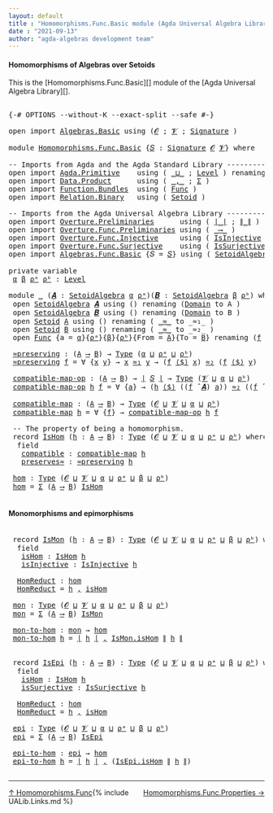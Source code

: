```yaml
---
layout: default
title : "Homomorphisms.Func.Basic module (Agda Universal Algebra Library)"
date : "2021-09-13"
author: "agda-algebras development team"
---
```


#### <a id="homomorphisms-of-algebras-over-setoids">Homomorphisms of Algebras over Setoids</a>

This is the [Homomorphisms.Func.Basic][] module of the [Agda Universal Algebra Library][].

<pre class="Agda">

<a id="364" class="Symbol">{-#</a> <a id="368" class="Keyword">OPTIONS</a> <a id="376" class="Pragma">--without-K</a> <a id="388" class="Pragma">--exact-split</a> <a id="402" class="Pragma">--safe</a> <a id="409" class="Symbol">#-}</a>

<a id="414" class="Keyword">open</a> <a id="419" class="Keyword">import</a> <a id="426" href="Algebras.Basic.html" class="Module">Algebras.Basic</a> <a id="441" class="Keyword">using</a> <a id="447" class="Symbol">(</a><a id="448" href="Algebras.Basic.html#1130" class="Generalizable">𝓞</a> <a id="450" class="Symbol">;</a> <a id="452" href="Algebras.Basic.html#1132" class="Generalizable">𝓥</a> <a id="454" class="Symbol">;</a> <a id="456" href="Algebras.Basic.html#3858" class="Function">Signature</a> <a id="466" class="Symbol">)</a>

<a id="469" class="Keyword">module</a> <a id="476" href="Homomorphisms.Func.Basic.html" class="Module">Homomorphisms.Func.Basic</a> <a id="501" class="Symbol">{</a><a id="502" href="Homomorphisms.Func.Basic.html#502" class="Bound">𝑆</a> <a id="504" class="Symbol">:</a> <a id="506" href="Algebras.Basic.html#3858" class="Function">Signature</a> <a id="516" href="Algebras.Basic.html#1130" class="Generalizable">𝓞</a> <a id="518" href="Algebras.Basic.html#1132" class="Generalizable">𝓥</a><a id="519" class="Symbol">}</a> <a id="521" class="Keyword">where</a>

<a id="528" class="Comment">-- Imports from Agda and the Agda Standard Library ------------------------------</a>
<a id="610" class="Keyword">open</a> <a id="615" class="Keyword">import</a> <a id="622" href="Agda.Primitive.html" class="Module">Agda.Primitive</a>    <a id="640" class="Keyword">using</a> <a id="646" class="Symbol">(</a> <a id="648" href="Agda.Primitive.html#810" class="Primitive Operator">_⊔_</a> <a id="652" class="Symbol">;</a> <a id="654" href="Agda.Primitive.html#597" class="Postulate">Level</a> <a id="660" class="Symbol">)</a> <a id="662" class="Keyword">renaming</a> <a id="671" class="Symbol">(</a> <a id="673" href="Agda.Primitive.html#326" class="Primitive">Set</a> <a id="677" class="Symbol">to</a> <a id="680" class="Primitive">Type</a> <a id="685" class="Symbol">)</a>
<a id="687" class="Keyword">open</a> <a id="692" class="Keyword">import</a> <a id="699" href="Data.Product.html" class="Module">Data.Product</a>      <a id="717" class="Keyword">using</a> <a id="723" class="Symbol">(</a> <a id="725" href="Agda.Builtin.Sigma.html#236" class="InductiveConstructor Operator">_,_</a> <a id="729" class="Symbol">;</a> <a id="731" href="Agda.Builtin.Sigma.html#166" class="Record">Σ</a> <a id="733" class="Symbol">)</a>
<a id="735" class="Keyword">open</a> <a id="740" class="Keyword">import</a> <a id="747" href="Function.Bundles.html" class="Module">Function.Bundles</a>  <a id="765" class="Keyword">using</a> <a id="771" class="Symbol">(</a> <a id="773" href="Function.Bundles.html#1868" class="Record">Func</a> <a id="778" class="Symbol">)</a>
<a id="780" class="Keyword">open</a> <a id="785" class="Keyword">import</a> <a id="792" href="Relation.Binary.html" class="Module">Relation.Binary</a>   <a id="810" class="Keyword">using</a> <a id="816" class="Symbol">(</a> <a id="818" href="Relation.Binary.Bundles.html#1009" class="Record">Setoid</a> <a id="825" class="Symbol">)</a>

<a id="828" class="Comment">-- Imports from the Agda Universal Algebra Library ---------------------------</a>
<a id="907" class="Keyword">open</a> <a id="912" class="Keyword">import</a> <a id="919" href="Overture.Preliminaries.html" class="Module">Overture.Preliminaries</a>      <a id="947" class="Keyword">using</a> <a id="953" class="Symbol">(</a> <a id="955" href="Overture.Preliminaries.html#4383" class="Function Operator">∣_∣</a> <a id="959" class="Symbol">;</a> <a id="961" href="Overture.Preliminaries.html#4421" class="Function Operator">∥_∥</a> <a id="965" class="Symbol">)</a>
<a id="967" class="Keyword">open</a> <a id="972" class="Keyword">import</a> <a id="979" href="Overture.Func.Preliminaries.html" class="Module">Overture.Func.Preliminaries</a> <a id="1007" class="Keyword">using</a> <a id="1013" class="Symbol">(</a> <a id="1015" href="Overture.Func.Preliminaries.html#803" class="Function Operator">_⟶_</a> <a id="1019" class="Symbol">)</a>
<a id="1021" class="Keyword">open</a> <a id="1026" class="Keyword">import</a> <a id="1033" href="Overture.Func.Injective.html" class="Module">Overture.Func.Injective</a>     <a id="1061" class="Keyword">using</a> <a id="1067" class="Symbol">(</a> <a id="1069" href="Overture.Func.Injective.html#1904" class="Function">IsInjective</a> <a id="1081" class="Symbol">)</a>
<a id="1083" class="Keyword">open</a> <a id="1088" class="Keyword">import</a> <a id="1095" href="Overture.Func.Surjective.html" class="Module">Overture.Func.Surjective</a>    <a id="1123" class="Keyword">using</a> <a id="1129" class="Symbol">(</a> <a id="1131" href="Overture.Func.Surjective.html#1782" class="Function">IsSurjective</a> <a id="1144" class="Symbol">)</a>
<a id="1146" class="Keyword">open</a> <a id="1151" class="Keyword">import</a> <a id="1158" href="Algebras.Func.Basic.html" class="Module">Algebras.Func.Basic</a> <a id="1178" class="Symbol">{</a><a id="1179" class="Argument">𝑆</a> <a id="1181" class="Symbol">=</a> <a id="1183" href="Homomorphisms.Func.Basic.html#502" class="Bound">𝑆</a><a id="1184" class="Symbol">}</a> <a id="1186" class="Keyword">using</a> <a id="1192" class="Symbol">(</a> <a id="1194" href="Algebras.Func.Basic.html#2875" class="Record">SetoidAlgebra</a> <a id="1208" class="Symbol">;</a> <a id="1210" href="Algebras.Func.Basic.html#4078" class="Function Operator">_̂_</a> <a id="1214" class="Symbol">)</a>

<a id="1217" class="Keyword">private</a> <a id="1225" class="Keyword">variable</a>
 <a id="1235" href="Homomorphisms.Func.Basic.html#1235" class="Generalizable">α</a> <a id="1237" href="Homomorphisms.Func.Basic.html#1237" class="Generalizable">β</a> <a id="1239" href="Homomorphisms.Func.Basic.html#1239" class="Generalizable">ρᵃ</a> <a id="1242" href="Homomorphisms.Func.Basic.html#1242" class="Generalizable">ρᵇ</a> <a id="1245" class="Symbol">:</a> <a id="1247" href="Agda.Primitive.html#597" class="Postulate">Level</a>

<a id="1254" class="Keyword">module</a> <a id="1261" href="Homomorphisms.Func.Basic.html#1261" class="Module">_</a> <a id="1263" class="Symbol">(</a><a id="1264" href="Homomorphisms.Func.Basic.html#1264" class="Bound">𝑨</a> <a id="1266" class="Symbol">:</a> <a id="1268" href="Algebras.Func.Basic.html#2875" class="Record">SetoidAlgebra</a> <a id="1282" href="Homomorphisms.Func.Basic.html#1235" class="Generalizable">α</a> <a id="1284" href="Homomorphisms.Func.Basic.html#1239" class="Generalizable">ρᵃ</a><a id="1286" class="Symbol">)(</a><a id="1288" href="Homomorphisms.Func.Basic.html#1288" class="Bound">𝑩</a> <a id="1290" class="Symbol">:</a> <a id="1292" href="Algebras.Func.Basic.html#2875" class="Record">SetoidAlgebra</a> <a id="1306" href="Homomorphisms.Func.Basic.html#1237" class="Generalizable">β</a> <a id="1308" href="Homomorphisms.Func.Basic.html#1242" class="Generalizable">ρᵇ</a><a id="1310" class="Symbol">)</a> <a id="1312" class="Keyword">where</a>
 <a id="1319" class="Keyword">open</a> <a id="1324" href="Algebras.Func.Basic.html#2875" class="Module">SetoidAlgebra</a> <a id="1338" href="Homomorphisms.Func.Basic.html#1264" class="Bound">𝑨</a> <a id="1340" class="Keyword">using</a> <a id="1346" class="Symbol">()</a> <a id="1349" class="Keyword">renaming</a> <a id="1358" class="Symbol">(</a><a id="1359" href="Algebras.Func.Basic.html#2938" class="Field">Domain</a> <a id="1366" class="Symbol">to</a> <a id="1369" class="Field">A</a> <a id="1371" class="Symbol">)</a>
 <a id="1374" class="Keyword">open</a> <a id="1379" href="Algebras.Func.Basic.html#2875" class="Module">SetoidAlgebra</a> <a id="1393" href="Homomorphisms.Func.Basic.html#1288" class="Bound">𝑩</a> <a id="1395" class="Keyword">using</a> <a id="1401" class="Symbol">()</a> <a id="1404" class="Keyword">renaming</a> <a id="1413" class="Symbol">(</a><a id="1414" href="Algebras.Func.Basic.html#2938" class="Field">Domain</a> <a id="1421" class="Symbol">to</a> <a id="1424" class="Field">B</a> <a id="1426" class="Symbol">)</a>
 <a id="1429" class="Keyword">open</a> <a id="1434" href="Relation.Binary.Bundles.html#1009" class="Module">Setoid</a> <a id="1441" href="Homomorphisms.Func.Basic.html#1369" class="Function">A</a> <a id="1443" class="Keyword">using</a> <a id="1449" class="Symbol">()</a> <a id="1452" class="Keyword">renaming</a> <a id="1461" class="Symbol">(</a> <a id="1463" href="Relation.Binary.Bundles.html#1098" class="Field Operator">_≈_</a> <a id="1467" class="Symbol">to</a> <a id="1470" class="Field Operator">_≈₁_</a> <a id="1475" class="Symbol">)</a>
 <a id="1478" class="Keyword">open</a> <a id="1483" href="Relation.Binary.Bundles.html#1009" class="Module">Setoid</a> <a id="1490" href="Homomorphisms.Func.Basic.html#1424" class="Field">B</a> <a id="1492" class="Keyword">using</a> <a id="1498" class="Symbol">()</a> <a id="1501" class="Keyword">renaming</a> <a id="1510" class="Symbol">(</a> <a id="1512" href="Relation.Binary.Bundles.html#1098" class="Field Operator">_≈_</a> <a id="1516" class="Symbol">to</a> <a id="1519" class="Field Operator">_≈₂_</a> <a id="1524" class="Symbol">)</a>
 <a id="1527" class="Keyword">open</a> <a id="1532" href="Function.Bundles.html#1868" class="Module">Func</a> <a id="1537" class="Symbol">{</a><a id="1538" class="Argument">a</a> <a id="1540" class="Symbol">=</a> <a id="1542" href="Homomorphisms.Func.Basic.html#1282" class="Bound">α</a><a id="1543" class="Symbol">}{</a><a id="1545" href="Homomorphisms.Func.Basic.html#1284" class="Bound">ρᵃ</a><a id="1547" class="Symbol">}{</a><a id="1549" href="Homomorphisms.Func.Basic.html#1306" class="Bound">β</a><a id="1550" class="Symbol">}{</a><a id="1552" href="Homomorphisms.Func.Basic.html#1308" class="Bound">ρᵇ</a><a id="1554" class="Symbol">}{</a><a id="1556" class="Argument">From</a> <a id="1561" class="Symbol">=</a> <a id="1563" href="Homomorphisms.Func.Basic.html#1369" class="Function">A</a><a id="1564" class="Symbol">}{</a><a id="1566" class="Argument">To</a> <a id="1569" class="Symbol">=</a> <a id="1571" href="Homomorphisms.Func.Basic.html#1424" class="Field">B</a><a id="1572" class="Symbol">}</a> <a id="1574" class="Keyword">renaming</a> <a id="1583" class="Symbol">(</a><a id="1584" href="Function.Bundles.html#1919" class="Field">f</a> <a id="1586" class="Symbol">to</a> <a id="1589" class="Field">_⟨$⟩_</a> <a id="1595" class="Symbol">)</a>

 <a id="1599" href="Homomorphisms.Func.Basic.html#1599" class="Function">≈preserving</a> <a id="1611" class="Symbol">:</a> <a id="1613" class="Symbol">(</a><a id="1614" href="Homomorphisms.Func.Basic.html#1369" class="Function">A</a> <a id="1616" href="Overture.Func.Preliminaries.html#803" class="Function Operator">⟶</a> <a id="1618" href="Homomorphisms.Func.Basic.html#1424" class="Field">B</a><a id="1619" class="Symbol">)</a> <a id="1621" class="Symbol">→</a> <a id="1623" href="Homomorphisms.Func.Basic.html#680" class="Primitive">Type</a> <a id="1628" class="Symbol">(</a><a id="1629" href="Homomorphisms.Func.Basic.html#1282" class="Bound">α</a> <a id="1631" href="Agda.Primitive.html#810" class="Primitive Operator">⊔</a> <a id="1633" href="Homomorphisms.Func.Basic.html#1284" class="Bound">ρᵃ</a> <a id="1636" href="Agda.Primitive.html#810" class="Primitive Operator">⊔</a> <a id="1638" href="Homomorphisms.Func.Basic.html#1308" class="Bound">ρᵇ</a><a id="1640" class="Symbol">)</a>
 <a id="1643" href="Homomorphisms.Func.Basic.html#1599" class="Function">≈preserving</a> <a id="1655" href="Homomorphisms.Func.Basic.html#1655" class="Bound">f</a> <a id="1657" class="Symbol">=</a> <a id="1659" class="Symbol">∀</a> <a id="1661" class="Symbol">{</a><a id="1662" href="Homomorphisms.Func.Basic.html#1662" class="Bound">x</a> <a id="1664" href="Homomorphisms.Func.Basic.html#1664" class="Bound">y</a><a id="1665" class="Symbol">}</a> <a id="1667" class="Symbol">→</a> <a id="1669" href="Homomorphisms.Func.Basic.html#1662" class="Bound">x</a> <a id="1671" href="Homomorphisms.Func.Basic.html#1470" class="Function Operator">≈₁</a> <a id="1674" href="Homomorphisms.Func.Basic.html#1664" class="Bound">y</a> <a id="1676" class="Symbol">→</a> <a id="1678" class="Symbol">(</a><a id="1679" href="Homomorphisms.Func.Basic.html#1655" class="Bound">f</a> <a id="1681" href="Homomorphisms.Func.Basic.html#1589" class="Field Operator">⟨$⟩</a> <a id="1685" href="Homomorphisms.Func.Basic.html#1662" class="Bound">x</a><a id="1686" class="Symbol">)</a> <a id="1688" href="Homomorphisms.Func.Basic.html#1519" class="Function Operator">≈₂</a> <a id="1691" class="Symbol">(</a><a id="1692" href="Homomorphisms.Func.Basic.html#1655" class="Bound">f</a> <a id="1694" href="Homomorphisms.Func.Basic.html#1589" class="Field Operator">⟨$⟩</a> <a id="1698" href="Homomorphisms.Func.Basic.html#1664" class="Bound">y</a><a id="1699" class="Symbol">)</a>

 <a id="1703" href="Homomorphisms.Func.Basic.html#1703" class="Function">compatible-map-op</a> <a id="1721" class="Symbol">:</a> <a id="1723" class="Symbol">(</a><a id="1724" href="Homomorphisms.Func.Basic.html#1369" class="Function">A</a> <a id="1726" href="Overture.Func.Preliminaries.html#803" class="Function Operator">⟶</a> <a id="1728" href="Homomorphisms.Func.Basic.html#1424" class="Field">B</a><a id="1729" class="Symbol">)</a> <a id="1731" class="Symbol">→</a> <a id="1733" href="Overture.Preliminaries.html#4383" class="Function Operator">∣</a> <a id="1735" href="Homomorphisms.Func.Basic.html#502" class="Bound">𝑆</a> <a id="1737" href="Overture.Preliminaries.html#4383" class="Function Operator">∣</a> <a id="1739" class="Symbol">→</a> <a id="1741" href="Homomorphisms.Func.Basic.html#680" class="Primitive">Type</a> <a id="1746" class="Symbol">(</a><a id="1747" href="Homomorphisms.Func.Basic.html#518" class="Bound">𝓥</a> <a id="1749" href="Agda.Primitive.html#810" class="Primitive Operator">⊔</a> <a id="1751" href="Homomorphisms.Func.Basic.html#1282" class="Bound">α</a> <a id="1753" href="Agda.Primitive.html#810" class="Primitive Operator">⊔</a> <a id="1755" href="Homomorphisms.Func.Basic.html#1308" class="Bound">ρᵇ</a><a id="1757" class="Symbol">)</a>
 <a id="1760" href="Homomorphisms.Func.Basic.html#1703" class="Function">compatible-map-op</a> <a id="1778" href="Homomorphisms.Func.Basic.html#1778" class="Bound">h</a> <a id="1780" href="Homomorphisms.Func.Basic.html#1780" class="Bound">f</a> <a id="1782" class="Symbol">=</a> <a id="1784" class="Symbol">∀</a> <a id="1786" class="Symbol">{</a><a id="1787" href="Homomorphisms.Func.Basic.html#1787" class="Bound">a</a><a id="1788" class="Symbol">}</a> <a id="1790" class="Symbol">→</a> <a id="1792" class="Symbol">(</a><a id="1793" href="Homomorphisms.Func.Basic.html#1778" class="Bound">h</a> <a id="1795" href="Homomorphisms.Func.Basic.html#1589" class="Field Operator">⟨$⟩</a> <a id="1799" class="Symbol">((</a><a id="1801" href="Homomorphisms.Func.Basic.html#1780" class="Bound">f</a> <a id="1803" href="Algebras.Func.Basic.html#4078" class="Function Operator">̂</a> <a id="1805" href="Homomorphisms.Func.Basic.html#1264" class="Bound">𝑨</a><a id="1806" class="Symbol">)</a> <a id="1808" href="Homomorphisms.Func.Basic.html#1787" class="Bound">a</a><a id="1809" class="Symbol">))</a> <a id="1812" href="Homomorphisms.Func.Basic.html#1519" class="Function Operator">≈₂</a> <a id="1815" class="Symbol">((</a><a id="1817" href="Homomorphisms.Func.Basic.html#1780" class="Bound">f</a> <a id="1819" href="Algebras.Func.Basic.html#4078" class="Function Operator">̂</a> <a id="1821" href="Homomorphisms.Func.Basic.html#1288" class="Bound">𝑩</a><a id="1822" class="Symbol">)</a> <a id="1824" class="Symbol">(λ</a> <a id="1827" href="Homomorphisms.Func.Basic.html#1827" class="Bound">x</a> <a id="1829" class="Symbol">→</a> <a id="1831" class="Symbol">(</a><a id="1832" href="Homomorphisms.Func.Basic.html#1778" class="Bound">h</a> <a id="1834" href="Homomorphisms.Func.Basic.html#1589" class="Field Operator">⟨$⟩</a> <a id="1838" class="Symbol">(</a><a id="1839" href="Homomorphisms.Func.Basic.html#1787" class="Bound">a</a> <a id="1841" href="Homomorphisms.Func.Basic.html#1827" class="Bound">x</a><a id="1842" class="Symbol">))))</a>

 <a id="1849" href="Homomorphisms.Func.Basic.html#1849" class="Function">compatible-map</a> <a id="1864" class="Symbol">:</a> <a id="1866" class="Symbol">(</a><a id="1867" href="Homomorphisms.Func.Basic.html#1369" class="Function">A</a> <a id="1869" href="Overture.Func.Preliminaries.html#803" class="Function Operator">⟶</a> <a id="1871" href="Homomorphisms.Func.Basic.html#1424" class="Field">B</a><a id="1872" class="Symbol">)</a> <a id="1874" class="Symbol">→</a> <a id="1876" href="Homomorphisms.Func.Basic.html#680" class="Primitive">Type</a> <a id="1881" class="Symbol">(</a><a id="1882" href="Homomorphisms.Func.Basic.html#516" class="Bound">𝓞</a> <a id="1884" href="Agda.Primitive.html#810" class="Primitive Operator">⊔</a> <a id="1886" href="Homomorphisms.Func.Basic.html#518" class="Bound">𝓥</a> <a id="1888" href="Agda.Primitive.html#810" class="Primitive Operator">⊔</a> <a id="1890" href="Homomorphisms.Func.Basic.html#1282" class="Bound">α</a> <a id="1892" href="Agda.Primitive.html#810" class="Primitive Operator">⊔</a> <a id="1894" href="Homomorphisms.Func.Basic.html#1308" class="Bound">ρᵇ</a><a id="1896" class="Symbol">)</a>
 <a id="1899" href="Homomorphisms.Func.Basic.html#1849" class="Function">compatible-map</a> <a id="1914" href="Homomorphisms.Func.Basic.html#1914" class="Bound">h</a> <a id="1916" class="Symbol">=</a> <a id="1918" class="Symbol">∀</a> <a id="1920" class="Symbol">{</a><a id="1921" href="Homomorphisms.Func.Basic.html#1921" class="Bound">f</a><a id="1922" class="Symbol">}</a> <a id="1924" class="Symbol">→</a> <a id="1926" href="Homomorphisms.Func.Basic.html#1703" class="Function">compatible-map-op</a> <a id="1944" href="Homomorphisms.Func.Basic.html#1914" class="Bound">h</a> <a id="1946" href="Homomorphisms.Func.Basic.html#1921" class="Bound">f</a>

 <a id="1950" class="Comment">-- The property of being a homomorphism.</a>
 <a id="1992" class="Keyword">record</a> <a id="1999" href="Homomorphisms.Func.Basic.html#1999" class="Record">IsHom</a> <a id="2005" class="Symbol">(</a><a id="2006" href="Homomorphisms.Func.Basic.html#2006" class="Bound">h</a> <a id="2008" class="Symbol">:</a> <a id="2010" href="Homomorphisms.Func.Basic.html#1369" class="Function">A</a> <a id="2012" href="Overture.Func.Preliminaries.html#803" class="Function Operator">⟶</a> <a id="2014" href="Homomorphisms.Func.Basic.html#1424" class="Field">B</a><a id="2015" class="Symbol">)</a> <a id="2017" class="Symbol">:</a> <a id="2019" href="Homomorphisms.Func.Basic.html#680" class="Primitive">Type</a> <a id="2024" class="Symbol">(</a><a id="2025" href="Homomorphisms.Func.Basic.html#516" class="Bound">𝓞</a> <a id="2027" href="Agda.Primitive.html#810" class="Primitive Operator">⊔</a> <a id="2029" href="Homomorphisms.Func.Basic.html#518" class="Bound">𝓥</a> <a id="2031" href="Agda.Primitive.html#810" class="Primitive Operator">⊔</a> <a id="2033" href="Homomorphisms.Func.Basic.html#1282" class="Bound">α</a> <a id="2035" href="Agda.Primitive.html#810" class="Primitive Operator">⊔</a> <a id="2037" href="Homomorphisms.Func.Basic.html#1284" class="Bound">ρᵃ</a> <a id="2040" href="Agda.Primitive.html#810" class="Primitive Operator">⊔</a> <a id="2042" href="Homomorphisms.Func.Basic.html#1308" class="Bound">ρᵇ</a><a id="2044" class="Symbol">)</a> <a id="2046" class="Keyword">where</a>
  <a id="2054" class="Keyword">field</a>
   <a id="2063" href="Homomorphisms.Func.Basic.html#2063" class="Field">compatible</a> <a id="2074" class="Symbol">:</a> <a id="2076" href="Homomorphisms.Func.Basic.html#1849" class="Function">compatible-map</a> <a id="2091" href="Homomorphisms.Func.Basic.html#2006" class="Bound">h</a>
   <a id="2096" href="Homomorphisms.Func.Basic.html#2096" class="Field">preserves≈</a> <a id="2107" class="Symbol">:</a> <a id="2109" href="Homomorphisms.Func.Basic.html#1599" class="Function">≈preserving</a> <a id="2121" href="Homomorphisms.Func.Basic.html#2006" class="Bound">h</a>

 <a id="2125" href="Homomorphisms.Func.Basic.html#2125" class="Function">hom</a> <a id="2129" class="Symbol">:</a> <a id="2131" href="Homomorphisms.Func.Basic.html#680" class="Primitive">Type</a> <a id="2136" class="Symbol">(</a><a id="2137" href="Homomorphisms.Func.Basic.html#516" class="Bound">𝓞</a> <a id="2139" href="Agda.Primitive.html#810" class="Primitive Operator">⊔</a> <a id="2141" href="Homomorphisms.Func.Basic.html#518" class="Bound">𝓥</a> <a id="2143" href="Agda.Primitive.html#810" class="Primitive Operator">⊔</a> <a id="2145" href="Homomorphisms.Func.Basic.html#1282" class="Bound">α</a> <a id="2147" href="Agda.Primitive.html#810" class="Primitive Operator">⊔</a> <a id="2149" href="Homomorphisms.Func.Basic.html#1284" class="Bound">ρᵃ</a> <a id="2152" href="Agda.Primitive.html#810" class="Primitive Operator">⊔</a> <a id="2154" href="Homomorphisms.Func.Basic.html#1306" class="Bound">β</a> <a id="2156" href="Agda.Primitive.html#810" class="Primitive Operator">⊔</a> <a id="2158" href="Homomorphisms.Func.Basic.html#1308" class="Bound">ρᵇ</a><a id="2160" class="Symbol">)</a>
 <a id="2163" href="Homomorphisms.Func.Basic.html#2125" class="Function">hom</a> <a id="2167" class="Symbol">=</a> <a id="2169" href="Agda.Builtin.Sigma.html#166" class="Record">Σ</a> <a id="2171" class="Symbol">(</a><a id="2172" href="Homomorphisms.Func.Basic.html#1369" class="Function">A</a> <a id="2174" href="Overture.Func.Preliminaries.html#803" class="Function Operator">⟶</a> <a id="2176" href="Homomorphisms.Func.Basic.html#1424" class="Field">B</a><a id="2177" class="Symbol">)</a> <a id="2179" href="Homomorphisms.Func.Basic.html#1999" class="Record">IsHom</a>

</pre>


#### <a id="monomorphisms-and-epimorphisms">Monomorphisms and epimorphisms</a>

<pre class="Agda">

 <a id="2294" class="Keyword">record</a> <a id="2301" href="Homomorphisms.Func.Basic.html#2301" class="Record">IsMon</a> <a id="2307" class="Symbol">(</a><a id="2308" href="Homomorphisms.Func.Basic.html#2308" class="Bound">h</a> <a id="2310" class="Symbol">:</a> <a id="2312" href="Homomorphisms.Func.Basic.html#1369" class="Function">A</a> <a id="2314" href="Overture.Func.Preliminaries.html#803" class="Function Operator">⟶</a> <a id="2316" href="Homomorphisms.Func.Basic.html#1424" class="Field">B</a><a id="2317" class="Symbol">)</a> <a id="2319" class="Symbol">:</a> <a id="2321" href="Homomorphisms.Func.Basic.html#680" class="Primitive">Type</a> <a id="2326" class="Symbol">(</a><a id="2327" href="Homomorphisms.Func.Basic.html#516" class="Bound">𝓞</a> <a id="2329" href="Agda.Primitive.html#810" class="Primitive Operator">⊔</a> <a id="2331" href="Homomorphisms.Func.Basic.html#518" class="Bound">𝓥</a> <a id="2333" href="Agda.Primitive.html#810" class="Primitive Operator">⊔</a> <a id="2335" href="Homomorphisms.Func.Basic.html#1282" class="Bound">α</a> <a id="2337" href="Agda.Primitive.html#810" class="Primitive Operator">⊔</a> <a id="2339" href="Homomorphisms.Func.Basic.html#1284" class="Bound">ρᵃ</a> <a id="2342" href="Agda.Primitive.html#810" class="Primitive Operator">⊔</a> <a id="2344" href="Homomorphisms.Func.Basic.html#1306" class="Bound">β</a> <a id="2346" href="Agda.Primitive.html#810" class="Primitive Operator">⊔</a> <a id="2348" href="Homomorphisms.Func.Basic.html#1308" class="Bound">ρᵇ</a><a id="2350" class="Symbol">)</a> <a id="2352" class="Keyword">where</a>
  <a id="2360" class="Keyword">field</a>
   <a id="2369" href="Homomorphisms.Func.Basic.html#2369" class="Field">isHom</a> <a id="2375" class="Symbol">:</a> <a id="2377" href="Homomorphisms.Func.Basic.html#1999" class="Record">IsHom</a> <a id="2383" href="Homomorphisms.Func.Basic.html#2308" class="Bound">h</a>
   <a id="2388" href="Homomorphisms.Func.Basic.html#2388" class="Field">isInjective</a> <a id="2400" class="Symbol">:</a> <a id="2402" href="Overture.Func.Injective.html#1904" class="Function">IsInjective</a> <a id="2414" href="Homomorphisms.Func.Basic.html#2308" class="Bound">h</a>

  <a id="2419" href="Homomorphisms.Func.Basic.html#2419" class="Function">HomReduct</a> <a id="2429" class="Symbol">:</a> <a id="2431" href="Homomorphisms.Func.Basic.html#2125" class="Function">hom</a>
  <a id="2437" href="Homomorphisms.Func.Basic.html#2419" class="Function">HomReduct</a> <a id="2447" class="Symbol">=</a> <a id="2449" href="Homomorphisms.Func.Basic.html#2308" class="Bound">h</a> <a id="2451" href="Agda.Builtin.Sigma.html#236" class="InductiveConstructor Operator">,</a> <a id="2453" href="Homomorphisms.Func.Basic.html#2369" class="Field">isHom</a>

 <a id="2461" href="Homomorphisms.Func.Basic.html#2461" class="Function">mon</a> <a id="2465" class="Symbol">:</a> <a id="2467" href="Homomorphisms.Func.Basic.html#680" class="Primitive">Type</a> <a id="2472" class="Symbol">(</a><a id="2473" href="Homomorphisms.Func.Basic.html#516" class="Bound">𝓞</a> <a id="2475" href="Agda.Primitive.html#810" class="Primitive Operator">⊔</a> <a id="2477" href="Homomorphisms.Func.Basic.html#518" class="Bound">𝓥</a> <a id="2479" href="Agda.Primitive.html#810" class="Primitive Operator">⊔</a> <a id="2481" href="Homomorphisms.Func.Basic.html#1282" class="Bound">α</a> <a id="2483" href="Agda.Primitive.html#810" class="Primitive Operator">⊔</a> <a id="2485" href="Homomorphisms.Func.Basic.html#1284" class="Bound">ρᵃ</a> <a id="2488" href="Agda.Primitive.html#810" class="Primitive Operator">⊔</a> <a id="2490" href="Homomorphisms.Func.Basic.html#1306" class="Bound">β</a> <a id="2492" href="Agda.Primitive.html#810" class="Primitive Operator">⊔</a> <a id="2494" href="Homomorphisms.Func.Basic.html#1308" class="Bound">ρᵇ</a><a id="2496" class="Symbol">)</a>
 <a id="2499" href="Homomorphisms.Func.Basic.html#2461" class="Function">mon</a> <a id="2503" class="Symbol">=</a> <a id="2505" href="Agda.Builtin.Sigma.html#166" class="Record">Σ</a> <a id="2507" class="Symbol">(</a><a id="2508" href="Homomorphisms.Func.Basic.html#1369" class="Function">A</a> <a id="2510" href="Overture.Func.Preliminaries.html#803" class="Function Operator">⟶</a> <a id="2512" href="Homomorphisms.Func.Basic.html#1424" class="Field">B</a><a id="2513" class="Symbol">)</a> <a id="2515" href="Homomorphisms.Func.Basic.html#2301" class="Record">IsMon</a>

 <a id="2523" href="Homomorphisms.Func.Basic.html#2523" class="Function">mon-to-hom</a> <a id="2534" class="Symbol">:</a> <a id="2536" href="Homomorphisms.Func.Basic.html#2461" class="Function">mon</a> <a id="2540" class="Symbol">→</a> <a id="2542" href="Homomorphisms.Func.Basic.html#2125" class="Function">hom</a>
 <a id="2547" href="Homomorphisms.Func.Basic.html#2523" class="Function">mon-to-hom</a> <a id="2558" href="Homomorphisms.Func.Basic.html#2558" class="Bound">h</a> <a id="2560" class="Symbol">=</a> <a id="2562" href="Overture.Preliminaries.html#4383" class="Function Operator">∣</a> <a id="2564" href="Homomorphisms.Func.Basic.html#2558" class="Bound">h</a> <a id="2566" href="Overture.Preliminaries.html#4383" class="Function Operator">∣</a> <a id="2568" href="Agda.Builtin.Sigma.html#236" class="InductiveConstructor Operator">,</a> <a id="2570" href="Homomorphisms.Func.Basic.html#2369" class="Field">IsMon.isHom</a> <a id="2582" href="Overture.Preliminaries.html#4421" class="Function Operator">∥</a> <a id="2584" href="Homomorphisms.Func.Basic.html#2558" class="Bound">h</a> <a id="2586" href="Overture.Preliminaries.html#4421" class="Function Operator">∥</a>


 <a id="2591" class="Keyword">record</a> <a id="2598" href="Homomorphisms.Func.Basic.html#2598" class="Record">IsEpi</a> <a id="2604" class="Symbol">(</a><a id="2605" href="Homomorphisms.Func.Basic.html#2605" class="Bound">h</a> <a id="2607" class="Symbol">:</a> <a id="2609" href="Homomorphisms.Func.Basic.html#1369" class="Function">A</a> <a id="2611" href="Overture.Func.Preliminaries.html#803" class="Function Operator">⟶</a> <a id="2613" href="Homomorphisms.Func.Basic.html#1424" class="Field">B</a><a id="2614" class="Symbol">)</a> <a id="2616" class="Symbol">:</a> <a id="2618" href="Homomorphisms.Func.Basic.html#680" class="Primitive">Type</a> <a id="2623" class="Symbol">(</a><a id="2624" href="Homomorphisms.Func.Basic.html#516" class="Bound">𝓞</a> <a id="2626" href="Agda.Primitive.html#810" class="Primitive Operator">⊔</a> <a id="2628" href="Homomorphisms.Func.Basic.html#518" class="Bound">𝓥</a> <a id="2630" href="Agda.Primitive.html#810" class="Primitive Operator">⊔</a> <a id="2632" href="Homomorphisms.Func.Basic.html#1282" class="Bound">α</a> <a id="2634" href="Agda.Primitive.html#810" class="Primitive Operator">⊔</a> <a id="2636" href="Homomorphisms.Func.Basic.html#1284" class="Bound">ρᵃ</a> <a id="2639" href="Agda.Primitive.html#810" class="Primitive Operator">⊔</a> <a id="2641" href="Homomorphisms.Func.Basic.html#1306" class="Bound">β</a> <a id="2643" href="Agda.Primitive.html#810" class="Primitive Operator">⊔</a> <a id="2645" href="Homomorphisms.Func.Basic.html#1308" class="Bound">ρᵇ</a><a id="2647" class="Symbol">)</a> <a id="2649" class="Keyword">where</a>
  <a id="2657" class="Keyword">field</a>
   <a id="2666" href="Homomorphisms.Func.Basic.html#2666" class="Field">isHom</a> <a id="2672" class="Symbol">:</a> <a id="2674" href="Homomorphisms.Func.Basic.html#1999" class="Record">IsHom</a> <a id="2680" href="Homomorphisms.Func.Basic.html#2605" class="Bound">h</a>
   <a id="2685" href="Homomorphisms.Func.Basic.html#2685" class="Field">isSurjective</a> <a id="2698" class="Symbol">:</a> <a id="2700" href="Overture.Func.Surjective.html#1782" class="Function">IsSurjective</a> <a id="2713" href="Homomorphisms.Func.Basic.html#2605" class="Bound">h</a>

  <a id="2718" href="Homomorphisms.Func.Basic.html#2718" class="Function">HomReduct</a> <a id="2728" class="Symbol">:</a> <a id="2730" href="Homomorphisms.Func.Basic.html#2125" class="Function">hom</a>
  <a id="2736" href="Homomorphisms.Func.Basic.html#2718" class="Function">HomReduct</a> <a id="2746" class="Symbol">=</a> <a id="2748" href="Homomorphisms.Func.Basic.html#2605" class="Bound">h</a> <a id="2750" href="Agda.Builtin.Sigma.html#236" class="InductiveConstructor Operator">,</a> <a id="2752" href="Homomorphisms.Func.Basic.html#2666" class="Field">isHom</a>

 <a id="2760" href="Homomorphisms.Func.Basic.html#2760" class="Function">epi</a> <a id="2764" class="Symbol">:</a> <a id="2766" href="Homomorphisms.Func.Basic.html#680" class="Primitive">Type</a> <a id="2771" class="Symbol">(</a><a id="2772" href="Homomorphisms.Func.Basic.html#516" class="Bound">𝓞</a> <a id="2774" href="Agda.Primitive.html#810" class="Primitive Operator">⊔</a> <a id="2776" href="Homomorphisms.Func.Basic.html#518" class="Bound">𝓥</a> <a id="2778" href="Agda.Primitive.html#810" class="Primitive Operator">⊔</a> <a id="2780" href="Homomorphisms.Func.Basic.html#1282" class="Bound">α</a> <a id="2782" href="Agda.Primitive.html#810" class="Primitive Operator">⊔</a> <a id="2784" href="Homomorphisms.Func.Basic.html#1284" class="Bound">ρᵃ</a> <a id="2787" href="Agda.Primitive.html#810" class="Primitive Operator">⊔</a> <a id="2789" href="Homomorphisms.Func.Basic.html#1306" class="Bound">β</a> <a id="2791" href="Agda.Primitive.html#810" class="Primitive Operator">⊔</a> <a id="2793" href="Homomorphisms.Func.Basic.html#1308" class="Bound">ρᵇ</a><a id="2795" class="Symbol">)</a>
 <a id="2798" href="Homomorphisms.Func.Basic.html#2760" class="Function">epi</a> <a id="2802" class="Symbol">=</a> <a id="2804" href="Agda.Builtin.Sigma.html#166" class="Record">Σ</a> <a id="2806" class="Symbol">(</a><a id="2807" href="Homomorphisms.Func.Basic.html#1369" class="Function">A</a> <a id="2809" href="Overture.Func.Preliminaries.html#803" class="Function Operator">⟶</a> <a id="2811" href="Homomorphisms.Func.Basic.html#1424" class="Field">B</a><a id="2812" class="Symbol">)</a> <a id="2814" href="Homomorphisms.Func.Basic.html#2598" class="Record">IsEpi</a>

 <a id="2822" href="Homomorphisms.Func.Basic.html#2822" class="Function">epi-to-hom</a> <a id="2833" class="Symbol">:</a> <a id="2835" href="Homomorphisms.Func.Basic.html#2760" class="Function">epi</a> <a id="2839" class="Symbol">→</a> <a id="2841" href="Homomorphisms.Func.Basic.html#2125" class="Function">hom</a>
 <a id="2846" href="Homomorphisms.Func.Basic.html#2822" class="Function">epi-to-hom</a> <a id="2857" href="Homomorphisms.Func.Basic.html#2857" class="Bound">h</a> <a id="2859" class="Symbol">=</a> <a id="2861" href="Overture.Preliminaries.html#4383" class="Function Operator">∣</a> <a id="2863" href="Homomorphisms.Func.Basic.html#2857" class="Bound">h</a> <a id="2865" href="Overture.Preliminaries.html#4383" class="Function Operator">∣</a> <a id="2867" href="Agda.Builtin.Sigma.html#236" class="InductiveConstructor Operator">,</a> <a id="2869" class="Symbol">(</a><a id="2870" href="Homomorphisms.Func.Basic.html#2666" class="Field">IsEpi.isHom</a> <a id="2882" href="Overture.Preliminaries.html#4421" class="Function Operator">∥</a> <a id="2884" href="Homomorphisms.Func.Basic.html#2857" class="Bound">h</a> <a id="2886" href="Overture.Preliminaries.html#4421" class="Function Operator">∥</a><a id="2887" class="Symbol">)</a>

</pre>

--------------------------------

<span style="float:left;">[↑ Homomorphisms.Func](Homomorphisms.Func.html)</span>
<span style="float:right;">[Homomorphisms.Func.Properties →](Homomorphisms.Func.Properties.html)</span>

{% include UALib.Links.md %}


